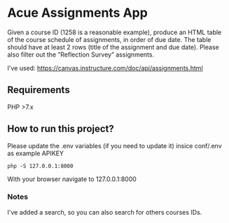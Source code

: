# Acue Assignments App
Given a course ID (1258 is a reasonable example), produce an HTML table of the course schedule of assignments, in order of due date. The table should have at least 2 rows (title of the assignment and due date). Please also filter out the “Reflection Survey” assignments.

I've used: https://canvas.instructure.com/doc/api/assignments.html

## Requirements
PHP >7.x

## How to run this project?
Please update the .env variables (if you need to update it) insice conf/.env as example APIKEY

```
php -S 127.0.0.1:8000
```

With your browser navigate to 127.0.0.1:8000

### Notes
I've added a search, so you can also search for others courses IDs.
